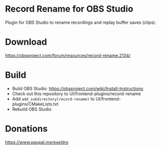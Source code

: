 # Record Rename for OBS Studio

Plugin for OBS Studio to rename recordings and replay buffer saves (clips).

# Download

https://obsproject.com/forum/resources/record-rename.2134/

# Build
- Build OBS Studio: https://obsproject.com/wiki/Install-Instructions
- Check out this repository to UI/frontend-plugins/record-rename
- Add `add_subdirectory(record-rename)` to UI/frontend-plugins/CMakeLists.txt
- Rebuild OBS Studio

# Donations
https://www.paypal.me/exeldro
